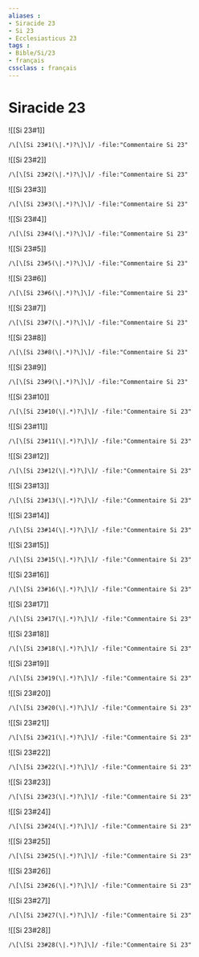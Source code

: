```yaml
---
aliases : 
- Siracide 23
- Si 23
- Ecclesiasticus 23
tags : 
- Bible/Si/23
- français
cssclass : français
---
```


# Siracide 23

![[Si 23#1]]

```query
/\[\[Si 23#1(\|.*)?\]\]/ -file:"Commentaire Si 23"
```

![[Si 23#2]]

```query
/\[\[Si 23#2(\|.*)?\]\]/ -file:"Commentaire Si 23"
```

![[Si 23#3]]

```query
/\[\[Si 23#3(\|.*)?\]\]/ -file:"Commentaire Si 23"
```

![[Si 23#4]]

```query
/\[\[Si 23#4(\|.*)?\]\]/ -file:"Commentaire Si 23"
```

![[Si 23#5]]

```query
/\[\[Si 23#5(\|.*)?\]\]/ -file:"Commentaire Si 23"
```

![[Si 23#6]]

```query
/\[\[Si 23#6(\|.*)?\]\]/ -file:"Commentaire Si 23"
```

![[Si 23#7]]

```query
/\[\[Si 23#7(\|.*)?\]\]/ -file:"Commentaire Si 23"
```

![[Si 23#8]]

```query
/\[\[Si 23#8(\|.*)?\]\]/ -file:"Commentaire Si 23"
```

![[Si 23#9]]

```query
/\[\[Si 23#9(\|.*)?\]\]/ -file:"Commentaire Si 23"
```

![[Si 23#10]]

```query
/\[\[Si 23#10(\|.*)?\]\]/ -file:"Commentaire Si 23"
```

![[Si 23#11]]

```query
/\[\[Si 23#11(\|.*)?\]\]/ -file:"Commentaire Si 23"
```

![[Si 23#12]]

```query
/\[\[Si 23#12(\|.*)?\]\]/ -file:"Commentaire Si 23"
```

![[Si 23#13]]

```query
/\[\[Si 23#13(\|.*)?\]\]/ -file:"Commentaire Si 23"
```

![[Si 23#14]]

```query
/\[\[Si 23#14(\|.*)?\]\]/ -file:"Commentaire Si 23"
```

![[Si 23#15]]

```query
/\[\[Si 23#15(\|.*)?\]\]/ -file:"Commentaire Si 23"
```

![[Si 23#16]]

```query
/\[\[Si 23#16(\|.*)?\]\]/ -file:"Commentaire Si 23"
```

![[Si 23#17]]

```query
/\[\[Si 23#17(\|.*)?\]\]/ -file:"Commentaire Si 23"
```

![[Si 23#18]]

```query
/\[\[Si 23#18(\|.*)?\]\]/ -file:"Commentaire Si 23"
```

![[Si 23#19]]

```query
/\[\[Si 23#19(\|.*)?\]\]/ -file:"Commentaire Si 23"
```

![[Si 23#20]]

```query
/\[\[Si 23#20(\|.*)?\]\]/ -file:"Commentaire Si 23"
```

![[Si 23#21]]

```query
/\[\[Si 23#21(\|.*)?\]\]/ -file:"Commentaire Si 23"
```

![[Si 23#22]]

```query
/\[\[Si 23#22(\|.*)?\]\]/ -file:"Commentaire Si 23"
```

![[Si 23#23]]

```query
/\[\[Si 23#23(\|.*)?\]\]/ -file:"Commentaire Si 23"
```

![[Si 23#24]]

```query
/\[\[Si 23#24(\|.*)?\]\]/ -file:"Commentaire Si 23"
```

![[Si 23#25]]

```query
/\[\[Si 23#25(\|.*)?\]\]/ -file:"Commentaire Si 23"
```

![[Si 23#26]]

```query
/\[\[Si 23#26(\|.*)?\]\]/ -file:"Commentaire Si 23"
```

![[Si 23#27]]

```query
/\[\[Si 23#27(\|.*)?\]\]/ -file:"Commentaire Si 23"
```

![[Si 23#28]]

```query
/\[\[Si 23#28(\|.*)?\]\]/ -file:"Commentaire Si 23"
```

